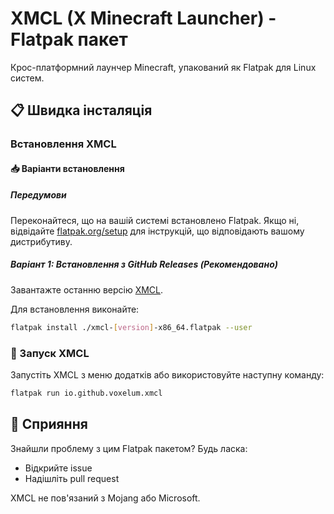 # XMCL (X Minecraft Launcher) - Flatpak пакет

Крос-платформний лаунчер Minecraft, упакований як Flatpak для Linux систем.

## 📋 Швидка інсталяція

### Встановлення XMCL

#### 📥 Варіанти встановлення

##### Передумови
Переконайтеся, що на вашій системі встановлено Flatpak. Якщо ні, відвідайте [flatpak.org/setup](https://flatpak.org/setup/) для інструкцій, що відповідають вашому дистрибутиву.

##### **Варіант 1**: Встановлення з GitHub Releases (Рекомендовано)
Завантажте останню версію [XMCL](https://github.com/v1mkss/io.github.voxelum.xmcl/releases/latest).

Для встановлення виконайте:
```sh
flatpak install ./xmcl-[version]-x86_64.flatpak --user
```

### 🚀 Запуск XMCL
Запустіть XMCL з меню додатків або використовуйте наступну команду:
```sh
flatpak run io.github.voxelum.xmcl
```

## 🤝 Сприяння
Знайшли проблему з цим Flatpak пакетом? Будь ласка:
- Відкрийте issue
- Надішліть pull request

XMCL не пов'язаний з Mojang або Microsoft.
